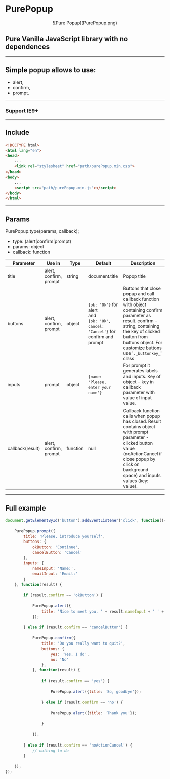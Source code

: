 # PurePopup

<p style="text-align:center">![Pure Popup](PurePopup.png)</p>

## Pure Vanilla JavaScript library with no dependences

---

## Simple popup allows to use:
 - alert,
 - confirm,
 - prompt.

---

### Support IE9+

---

## Include

``` html
<!DOCTYPE html>
<html lang="en">
<head>
    ...
    <link rel="stylesheet" href="path/purePopup.min.css">
</head>
<body>
    ...
    <script src="path/purePopup.min.js"></script>
</body>
</html> 
```

---

## Params

PurePopup.type(params, callback);
 - type: (alert|confirm|prompt)
 - params: object
 - callback: function
 
Parameter | Use in | Type | Default | Description
--------- | ------ | ---- | ------- | -----------
title     | alert, confirm, prompt | string | document.title | Popop title
buttons   | alert, confirm, prompt | object | ``` {ok: 'Ok'} ``` for alert <br> and <br> ``` {ok: 'Ok', cancel: 'Cancel'} ``` for confirm and prompt | Buttons that close popup and call callback function with object containing confirm parameter as result. confirm - string, containing the key of clicked button from buttons object. For customize buttons use '```._buttonkey_```' class
inputs    | prompt | object | ``` {name: 'Please, enter your name'} ``` | For prompt it generates labels and inputs. Key of object - key in callback parameter with value of input value. 
callback(result) | alert, confirm, prompt | function | null | Callback function calls when popup has closed. Result contains object with prompt parameter - clicked button value (noActionCancel if close popup by click on background space) and inputs values (key: value).

---

## Full example

``` javascript
document.getElementById('button').addEventListener('click', function(){
            
    PurePopup.prompt({
        title: 'Please, introduce yourself',
        buttons: {
            okButton: 'Continue',
            cancelButton: 'Cancel'
        },
        inputs: {
            nameInput: 'Name:',
            emailInput: 'Email:'
        }
    }, function(result) {
        
        if (result.confirm == 'okButton') {

            PurePopup.alert({
                title: 'Nice to meet you, ' + result.nameInput + ' ' + result.emailInput
            });

        } else if (result.confirm == 'cancelButton') {
            
            PurePopup.confirm({
                title: 'Do you really want to quit?',
                buttons: {
                    yes: 'Yes, I do',
                    no: 'No'
                },
            }, function(result) {

                if (result.confirm == 'yes') {

                    PurePopup.alert({title: 'So, goodbye'});

                } else if (result.confirm == 'no') {

                    PurePopup.alert({title: 'Thank you'});
                    
                }
                
            });
            
        } else if (result.confirm == 'noActionCancel') {
            // nothing to do
        }
        
    });
});
```
